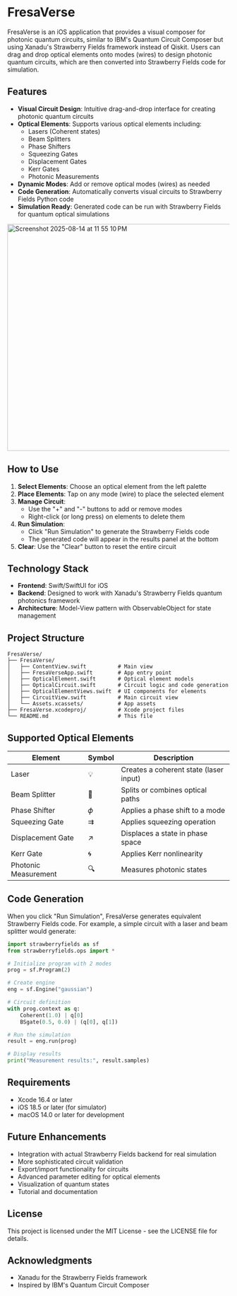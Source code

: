 # FresaVerse

FresaVerse is an iOS application that provides a visual composer for photonic quantum circuits, similar to IBM's Quantum Circuit Composer but using Xanadu's Strawberry Fields framework instead of Qiskit. Users can drag and drop optical elements onto modes (wires) to design photonic quantum circuits, which are then converted into Strawberry Fields code for simulation.

## Features

- **Visual Circuit Design**: Intuitive drag-and-drop interface for creating photonic quantum circuits
- **Optical Elements**: Supports various optical elements including:
  - Lasers (Coherent states)
  - Beam Splitters
  - Phase Shifters
  - Squeezing Gates
  - Displacement Gates
  - Kerr Gates
  - Photonic Measurements
- **Dynamic Modes**: Add or remove optical modes (wires) as needed
- **Code Generation**: Automatically converts visual circuits to Strawberry Fields Python code
- **Simulation Ready**: Generated code can be run with Strawberry Fields for quantum optical simulations

<img width="985" height="513" alt="Screenshot 2025-08-14 at 11 55 10 PM" src="https://github.com/user-attachments/assets/12329609-a40a-4f3f-9ec2-ca8f51c85b13" />

## How to Use

1. **Select Elements**: Choose an optical element from the left palette
2. **Place Elements**: Tap on any mode (wire) to place the selected element
3. **Manage Circuit**: 
   - Use the "+" and "-" buttons to add or remove modes
   - Right-click (or long press) on elements to delete them
4. **Run Simulation**: 
   - Click "Run Simulation" to generate the Strawberry Fields code
   - The generated code will appear in the results panel at the bottom
5. **Clear**: Use the "Clear" button to reset the entire circuit

## Technology Stack

- **Frontend**: Swift/SwiftUI for iOS
- **Backend**: Designed to work with Xanadu's Strawberry Fields quantum photonics framework
- **Architecture**: Model-View pattern with ObservableObject for state management

## Project Structure

```
FresaVerse/
├── FresaVerse/
│   ├── ContentView.swift          # Main view
│   ├── FresaVerseApp.swift        # App entry point
│   ├── OpticalElement.swift       # Optical element models
│   ├── OpticalCircuit.swift       # Circuit logic and code generation
│   ├── OpticalElementViews.swift  # UI components for elements
│   ├── CircuitView.swift          # Main circuit view
│   └── Assets.xcassets/           # App assets
├── FresaVerse.xcodeproj/          # Xcode project files
└── README.md                      # This file
```

## Supported Optical Elements

| Element | Symbol | Description |
|---------|--------|-------------|
| Laser | 💡 | Creates a coherent state (laser input) |
| Beam Splitter | 🔀 | Splits or combines optical paths |
| Phase Shifter | 𝜙 | Applies a phase shift to a mode |
| Squeezing Gate | ⇉ | Applies squeezing operation |
| Displacement Gate | ↗️ | Displaces a state in phase space |
| Kerr Gate | 🌀 | Applies Kerr nonlinearity |
| Photonic Measurement | 🔍 | Measures photonic states |

## Code Generation

When you click "Run Simulation", FresaVerse generates equivalent Strawberry Fields code. For example, a simple circuit with a laser and beam splitter would generate:

```python
import strawberryfields as sf
from strawberryfields.ops import *

# Initialize program with 2 modes
prog = sf.Program(2)

# Create engine
eng = sf.Engine("gaussian")

# Circuit definition
with prog.context as q:
    Coherent(1.0) | q[0]
    BSgate(0.5, 0.0) | (q[0], q[1])

# Run the simulation
result = eng.run(prog)

# Display results
print("Measurement results:", result.samples)
```

## Requirements

- Xcode 16.4 or later
- iOS 18.5 or later (for simulator)
- macOS 14.0 or later for development

## Future Enhancements

- Integration with actual Strawberry Fields backend for real simulation
- More sophisticated circuit validation
- Export/import functionality for circuits
- Advanced parameter editing for optical elements
- Visualization of quantum states
- Tutorial and documentation

## License

This project is licensed under the MIT License - see the LICENSE file for details.

## Acknowledgments

- Xanadu for the Strawberry Fields framework
- Inspired by IBM's Quantum Circuit Composer
